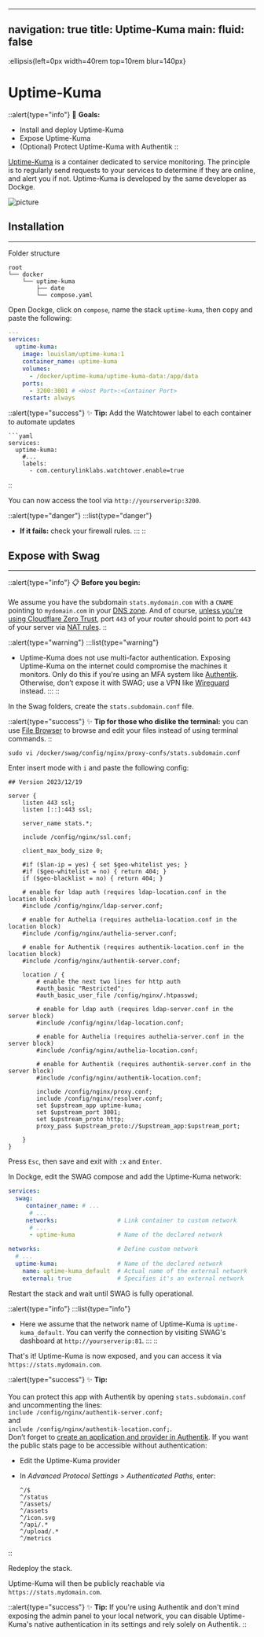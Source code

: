 
---
navigation: true
title: Uptime-Kuma
main:
  fluid: false
---
:ellipsis{left=0px width=40rem top=10rem blur=140px}
# Uptime-Kuma

::alert{type="info"}
🎯 __Goals:__
- Install and deploy Uptime-Kuma
- Expose Uptime-Kuma
- (Optional) Protect Uptime-Kuma with Authentik
::

[Uptime-Kuma](https://github.com/louislam/uptime-kuma) is a container dedicated to service monitoring. The principle is to regularly send requests to your services to determine if they are online, and alert you if not. Uptime-Kuma is developed by the same developer as Dockge.

![picture](https://user-images.githubusercontent.com/1336778/212262296-e6205815-ad62-488c-83ec-a5b0d0689f7c.jpg)

## Installation
---
Folder structure

```console
root
└── docker
    └── uptime-kuma
        ├── date
        └── compose.yaml
```

Open Dockge, click on `compose`, name the stack `uptime-kuma`, then copy and paste the following:

```yaml
---
services:
  uptime-kuma:
    image: louislam/uptime-kuma:1
    container_name: uptime-kuma
    volumes:
      - /docker/uptime-kuma/uptime-kuma-data:/app/data
    ports:
      - 3200:3001 # <Host Port>:<Container Port>
    restart: always
```
::alert{type="success"}
✨ __Tip:__ Add the Watchtower label to each container to automate updates

    ```yaml
    services:
      uptime-kuma:
        #...
        labels:
          - com.centurylinklabs.watchtower.enable=true
::

You can now access the tool via `http://yourserverip:3200`.

::alert{type="danger"}
:::list{type="danger"}
- __If it fails:__ check your firewall rules.
:::
::

## Expose with Swag
---
::alert{type="info"}
📋 __Before you begin:__ 
<br/><br/>
We assume you have the subdomain `stats.mydomain.com` with a `CNAME` pointing to `mydomain.com` in your [DNS zone](/generalites/dns). And of course, [unless you're using Cloudflare Zero Trust](/serveex/securite/cloudflare), port `443` of your router should point to port `443` of your server via [NAT rules](/generalites/nat).
::

::alert{type="warning"}
:::list{type="warning"}
- Uptime-Kuma does not use multi-factor authentication. Exposing Uptime-Kuma on the internet could compromise the machines it monitors. Only do this if you're using an MFA system like [Authentik](/serveex/securite/authentik/). Otherwise, don’t expose it with SWAG; use a VPN like [Wireguard](/serveex/securite/wireguard) instead.
:::
::

In the Swag folders, create the `stats.subdomain.conf` file.

::alert{type="success"}
✨ __Tip for those who dislike the terminal:__
you can use [File Browser](/serveex/files/file-browser) to browse and edit your files instead of using terminal commands.
::

```shell
sudo vi /docker/swag/config/nginx/proxy-confs/stats.subdomain.conf
```
Enter insert mode with `i` and paste the following config:

```nginx
## Version 2023/12/19

server {
    listen 443 ssl;
    listen [::]:443 ssl;

    server_name stats.*;

    include /config/nginx/ssl.conf;

    client_max_body_size 0;

    #if ($lan-ip = yes) { set $geo-whitelist yes; }
    #if ($geo-whitelist = no) { return 404; }
    if ($geo-blacklist = no) { return 404; }

    # enable for ldap auth (requires ldap-location.conf in the location block)
    #include /config/nginx/ldap-server.conf;

    # enable for Authelia (requires authelia-location.conf in the location block)
    #include /config/nginx/authelia-server.conf;

    # enable for Authentik (requires authentik-location.conf in the location block)
    #include /config/nginx/authentik-server.conf;

    location / {
        # enable the next two lines for http auth
        #auth_basic "Restricted";
        #auth_basic_user_file /config/nginx/.htpasswd;

        # enable for ldap auth (requires ldap-server.conf in the server block)
        #include /config/nginx/ldap-location.conf;

        # enable for Authelia (requires authelia-server.conf in the server block)
        #include /config/nginx/authelia-location.conf;

        # enable for Authentik (requires authentik-server.conf in the server block)
        #include /config/nginx/authentik-location.conf;

        include /config/nginx/proxy.conf;
        include /config/nginx/resolver.conf;
        set $upstream_app uptime-kuma;
        set $upstream_port 3001;
        set $upstream_proto http;
        proxy_pass $upstream_proto://$upstream_app:$upstream_port;

    }
}
```

Press `Esc`, then save and exit with `:x` and `Enter`.

In Dockge, edit the SWAG compose and add the Uptime-Kuma network:

```yaml
services:
  swag:
     container_name: # ...
      # ... 
     networks:                 # Link container to custom network 
      # ...           
      - uptime-kuma            # Name of the declared network

networks:                      # Define custom network
  # ...
  uptime-kuma:                 # Name of the declared network
    name: uptime-kuma_default  # Actual name of the external network
    external: true             # Specifies it's an external network
```

Restart the stack and wait until SWAG is fully operational.

::alert{type="info"}
:::list{type="info"}
- Here we assume that the network name of Uptime-Kuma is `uptime-kuma_default`. You can verify the connection by visiting SWAG's dashboard at `http://yourserverip:81`.
:::
::

That's it! Uptime-Kuma is now exposed, and you can access it via `https://stats.mydomain.com`.

::alert{type="success"}
✨ __Tip:__ 
<br/><br>
You can protect this app with Authentik by opening `stats.subdomain.conf` and uncommenting the lines:  
`include /config/nginx/authentik-server.conf;`  
and  
`include /config/nginx/authentik-location.conf;`.  
Don’t forget to [create an application and provider in Authentik](/serveex/securite/authentik#protéger-une-app-par-reverse-proxy). If you want the public stats page to be accessible without authentication:

- Edit the Uptime-Kuma provider
- In *Advanced Protocol Settings > Authenticated Paths*, enter:

    ```properties
    ^/$
    ^/status
    ^/assets/
    ^/assets
    ^/icon.svg
    ^/api/.*
    ^/upload/.*
    ^/metrics    
::

Redeploy the stack.

Uptime-Kuma will then be publicly reachable via `https://stats.mydomain.com`.

::alert{type="success"}
✨ __Tip:__ If you're using Authentik and don't mind exposing the admin panel to your local network, you can disable Uptime-Kuma's native authentication in its settings and rely solely on Authentik.
::
